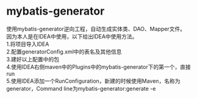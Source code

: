 # mybatis-generator
使用mybatis-generator逆向工程，自动生成实体类、DAO、Mapper文件。   
因为本人是在IDEA中使用，以下给出IDEA中使用方法。    
1.将项目导入IDEA   
2.配置generatorConfig.xml中的表名及其他信息   
3.建好以上配置中的包	  
4.使用IDEA右侧maven中的Plugins中的mybatis-generator下的第一个，直接run    
5.使用IDEA添加一个RunConfiguration，新建的时候使用Maven，名称为generator，Command line为mybatis-generator:generate -e   

